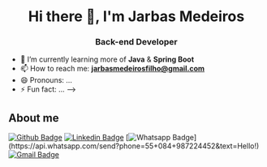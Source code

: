 <h1 align="center">Hi there 👋, I'm Jarbas Medeiros</h1>
<h3 align="center">Back-end Developer</h3>

- 🌱 I’m currently learning more of **Java** & **Spring Boot**
- 📫 How to reach me: **jarbasmedeirosfilho@gmail.com**
- 😄 Pronouns: ...
- ⚡ Fun fact: ...
-->

## About me 
[![Github Badge](https://img.shields.io/badge/-Github-000?style=flat-square&logo=Github&logoColor=white&link=link_do_seu_perfil_no_github)](https://github.com/jarbasmedeiros)
[![Linkedin Badge](https://img.shields.io/badge/-LinkedIn-blue?style=flat-square&logo=Linkedin&logoColor=white&link=link_do_seu_perfil_no_linkedin)](https://www.linkedin.com/in/jarbas-medeiros-49667b13b/)
[![Whatsapp Badge](https://img.shields.io/badge/-Whatsapp-4CA143?style=flat-square&labelColor=4CA143&logo=whatsapp&logoColor=white&link=https://api.whatsapp.com/send?phone=55+084+987224452&text=Hello!)](https://api.whatsapp.com/send?phone=55+084+987224452&text=Hello!)
[![Gmail Badge](https://img.shields.io/badge/-Gmail-c14438?style=flat-square&logo=Gmail&logoColor=white&link=mailto:jarbasmedeirosfilho@gmail.com)](mailto:jarbasmedeirosfilho@gmail.com)
